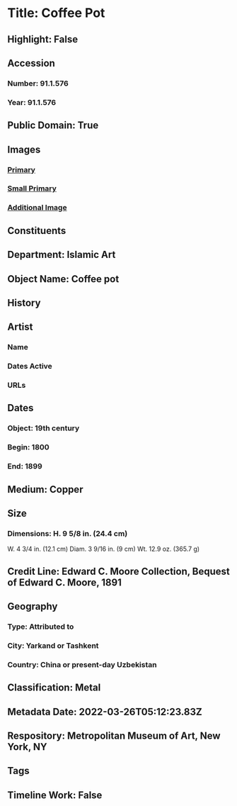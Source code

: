 # Title: Coffee Pot
## Highlight: False
## Accession
### Number: 91.1.576
### Year: 91.1.576
## Public Domain: True
## Images
### [Primary](https://images.metmuseum.org/CRDImages/is/original/sf91-1-576a.jpg)
### [Small Primary](https://images.metmuseum.org/CRDImages/is/web-large/sf91-1-576a.jpg)
### [Additional Image](https://images.metmuseum.org/CRDImages/is/original/13800.jpg)
## Constituents
## Department: Islamic Art
## Object Name: Coffee pot
## History
## Artist
### Name
### Dates Active
### URLs
## Dates
### Object: 19th century
### Begin: 1800
### End: 1899
## Medium: Copper
## Size
### Dimensions: H. 9 5/8 in. (24.4 cm)
W. 4 3/4 in. (12.1 cm)
Diam. 3 9/16 in. (9 cm)
Wt. 12.9 oz. (365.7 g)
## Credit Line: Edward C. Moore Collection, Bequest of Edward C. Moore, 1891
## Geography
### Type: Attributed to
### City: Yarkand or Tashkent
### Country: China or present-day Uzbekistan
## Classification: Metal
## Metadata Date: 2022-03-26T05:12:23.83Z
## Respository: Metropolitan Museum of Art, New York, NY
## Tags
## Timeline Work: False